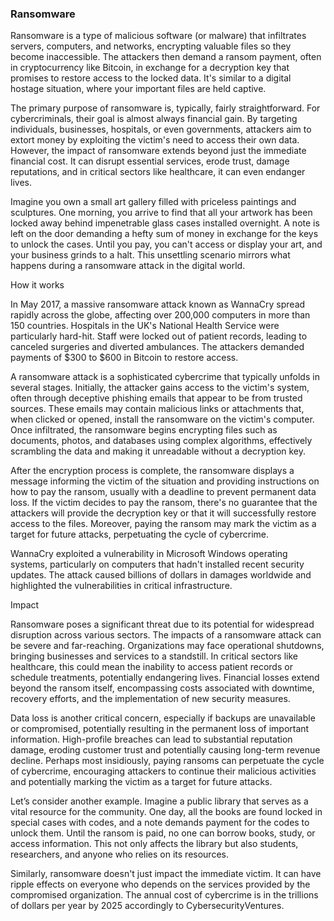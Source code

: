 <h3> Ransomware </h3>

Ransomware is a type of malicious software (or malware) that infiltrates servers, computers, and networks, encrypting valuable files so they become inaccessible. The attackers then demand a ransom payment, often in cryptocurrency like Bitcoin, in exchange for a decryption key that promises to restore access to the locked data. It's similar to a digital hostage situation, where your important files are held captive.

The primary purpose of ransomware is, typically, fairly straightforward. For cybercriminals, their goal is almost always financial gain. By targeting individuals, businesses, hospitals, or even governments, attackers aim to extort money by exploiting the victim's need to access their own data. However, the impact of ransomware extends beyond just the immediate financial cost. It can disrupt essential services, erode trust, damage reputations, and in critical sectors like healthcare, it can even endanger lives.

Imagine you own a small art gallery filled with priceless paintings and sculptures. One morning, you arrive to find that all your artwork has been locked away behind impenetrable glass cases installed overnight. A note is left on the door demanding a hefty sum of money in exchange for the keys to unlock the cases. Until you pay, you can't access or display your art, and your business grinds to a halt. This unsettling scenario mirrors what happens during a ransomware attack in the digital world.

How it works

In May 2017, a massive ransomware attack known as WannaCry spread rapidly across the globe, affecting over 200,000 computers in more than 150 countries. Hospitals in the UK's National Health Service were particularly hard-hit. Staff were locked out of patient records, leading to canceled surgeries and diverted ambulances. The attackers demanded payments of $300 to $600 in Bitcoin to restore access.

A ransomware attack is a sophisticated cybercrime that typically unfolds in several stages. Initially, the attacker gains access to the victim's system, often through deceptive phishing emails that appear to be from trusted sources. These emails may contain malicious links or attachments that, when clicked or opened, install the ransomware on the victim's computer. Once infiltrated, the ransomware begins encrypting files such as documents, photos, and databases using complex algorithms, effectively scrambling the data and making it unreadable without a decryption key.

After the encryption process is complete, the ransomware displays a message informing the victim of the situation and providing instructions on how to pay the ransom, usually with a deadline to prevent permanent data loss. If the victim decides to pay the ransom, there's no guarantee that the attackers will provide the decryption key or that it will successfully restore access to the files. Moreover, paying the ransom may mark the victim as a target for future attacks, perpetuating the cycle of cybercrime.

WannaCry exploited a vulnerability in Microsoft Windows operating systems, particularly on computers that hadn't installed recent security updates. The attack caused billions of dollars in damages worldwide and highlighted the vulnerabilities in critical infrastructure.

Impact

Ransomware poses a significant threat due to its potential for widespread disruption across various sectors. The impacts of a ransomware attack can be severe and far-reaching. Organizations may face operational shutdowns, bringing businesses and services to a standstill. In critical sectors like healthcare, this could mean the inability to access patient records or schedule treatments, potentially endangering lives. Financial losses extend beyond the ransom itself, encompassing costs associated with downtime, recovery efforts, and the implementation of new security measures.

Data loss is another critical concern, especially if backups are unavailable or compromised, potentially resulting in the permanent loss of important information. High-profile breaches can lead to substantial reputation damage, eroding customer trust and potentially causing long-term revenue decline. Perhaps most insidiously, paying ransoms can perpetuate the cycle of cybercrime, encouraging attackers to continue their malicious activities and potentially marking the victim as a target for future attacks.

Let’s consider another example. Imagine a public library that serves as a vital resource for the community. One day, all the books are found locked in special cases with codes, and a note demands payment for the codes to unlock them. Until the ransom is paid, no one can borrow books, study, or access information. This not only affects the library but also students, researchers, and anyone who relies on its resources.

Similarly, ransomware doesn't just impact the immediate victim. It can have ripple effects on everyone who depends on the services provided by the compromised organization. The annual cost of cybercrime is in the trillions of dollars per year by 2025 accordingly to CybersecurityVentures.
